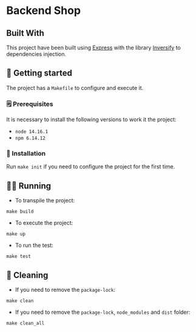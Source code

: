 # Backend Shop

## Built With
This project have been built using [Express](https://expressjs.com/es/) with the library [Inversify](https://github.com/inversify/inversify-express-utils)
to dependencies injection.

## 🚀 Getting started
The project has a `Makefile` to configure and execute it.

### 🗒️ Prerequisites
It is necessary to install the following versions to work it the project:   
- `node 14.16.1`
- `npm 6.14.12`

### 🔧 Installation
Run `make init` if you need to configure the project for the first time.

## 🏃‍♀️ Running
- To transpile the project: 
```shell
make build
```

- To execute the project:
```shell
make up
```

- To run the test:
```shell
make test
```

## 🧹 Cleaning

- If you need to remove the `package-lock`:
```shell
make clean
```

- If you need to remove the `package-lock`, `node_modules` and `dist` folder:
```shell
make clean_all
```
